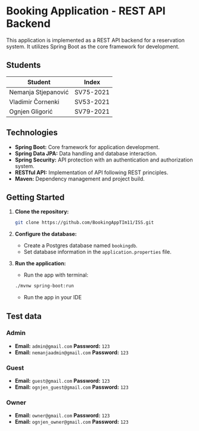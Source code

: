 # Booking Application - REST API Backend

This application is implemented as a REST API backend for a reservation system. It utilizes Spring Boot as the core framework for development.

## Students

| Student       | Index       |
| -------------- | -------------- |
| Nemanja Stjepanović | SV75-2021 |
| Vladimir Čornenki | SV53-2021 |
| Ognjen Gligorić | SV79-2021 |

## Technologies

- **Spring Boot:** Core framework for application development.
- **Spring Data JPA:** Data handling and database interaction.
- **Spring Security:** API protection with an authentication and authorization system.
- **RESTful API:** Implementation of API following REST principles.
- **Maven:** Dependency management and project build.

## Getting Started

1. **Clone the repository:**
    ```bash
    git clone https://github.com/BookingAppTIm11/ISS.git
    ```

2. **Configure the database:**
    - Create a Postgres database named `bookingdb`.
    - Set database information in the `application.properties` file.

3. **Run the application:**

    - Run the app with terminal:
    
    ```bash
    ./mvnw spring-boot:run
    ```
    - Run the app in your IDE

## Test data

### Admin
- **Email:** `admin@gmail.com`  **Password:** `123`
- **Email:** `nemanjaadmin@gmail.com`  **Password:** `123`
### Guest
- **Email:** `guest@gmail.com`  **Password:** `123`
- **Email:** `ognjen_guest@gmail.com`  **Password:** `123`
### Owner
- **Email:** `owner@gmail.com`  **Password:** `123`
- **Email:** `ognjen_owner@gmail.com`  **Password:** `123`

